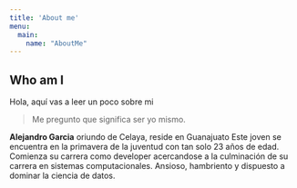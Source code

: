 ```yaml
---
title: 'About me'
menu:
  main:
    name: "AboutMe"
---
```


## Who am I

Hola, aquí vas a leer un poco sobre mi

> Me pregunto que significa ser yo mismo.

**Alejandro Garcia** oriundo de Celaya, reside en Guanajuato
Este joven se encuentra en la primavera de la juventud con tan solo 23 años de edad.
Comienza su carrera como developer acercandose a la culminación de su carrera en sistemas computacionales.
Ansioso, hambriento y dispuesto a dominar la ciencia de datos.

